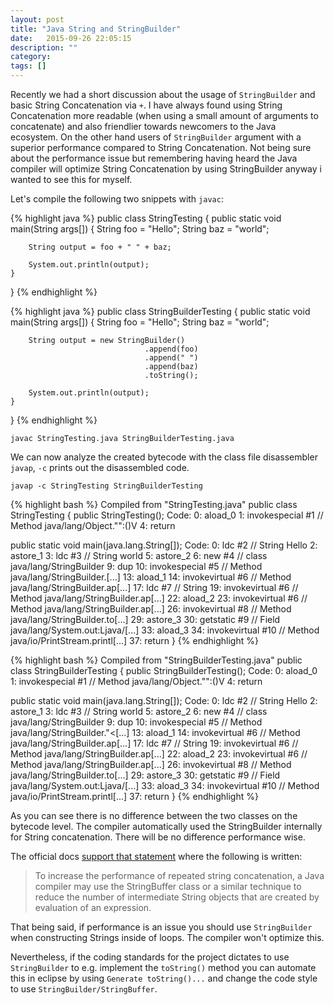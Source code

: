 ```yaml
---
layout: post
title: "Java String and StringBuilder"
date:   2015-09-26 22:05:15
description: ""
category:
tags: []
---
```


Recently we had a short discussion about the usage of `StringBuilder` and basic String Concatenation via `+`. I have always found using String Concatenation more readable (when using a small amount of arguments to concatenate) and also friendlier towards newcomers to the Java ecosystem. On the other hand users of `StringBuilder` argument with a superior performance compared to String Concatenation. Not being sure about the performance issue but remembering having heard the Java compiler will optimize String Concatenation by using StringBuilder anyway i wanted to see this for myself.

Let's compile the following two snippets with `javac`:

{% highlight java %}
public class StringTesting {
    public static void main(String args[]) {
        String foo = "Hello";
        String baz = "world";

        String output = foo + " " + baz;

        System.out.println(output);
    }
}
{% endhighlight %}

{% highlight java %}
public class StringBuilderTesting {
    public static void main(String args[]) {
        String foo = "Hello";
        String baz = "world";

        String output = new StringBuilder()
                                  .append(foo)
                                  .append(" ")
                                  .append(baz)
                                  .toString();

        System.out.println(output);
    }
}
{% endhighlight %}

```
javac StringTesting.java StringBuilderTesting.java
```

We can now analyze the created bytecode with the class file disassembler `javap`, `-c` prints out the disassembled code.

```
javap -c StringTesting StringBuilderTesting
```

{% highlight bash %}
Compiled from "StringTesting.java"
public class StringTesting {
  public StringTesting();
    Code:
       0: aload_0
       1: invokespecial #1 // Method java/lang/Object."<init>":()V
       4: return

  public static void main(java.lang.String[]);
    Code:
       0: ldc           #2  // String Hello
       2: astore_1
       3: ldc           #3  // String world
       5: astore_2
       6: new           #4  // class java/lang/StringBuilder
       9: dup
      10: invokespecial #5  // Method java/lang/StringBuilder.[...]
      13: aload_1
      14: invokevirtual #6  // Method java/lang/StringBuilder.ap[...]
      17: ldc           #7  // String
      19: invokevirtual #6  // Method java/lang/StringBuilder.ap[...]
      22: aload_2
      23: invokevirtual #6  // Method java/lang/StringBuilder.ap[...]
      26: invokevirtual #8  // Method java/lang/StringBuilder.to[...]
      29: astore_3
      30: getstatic     #9  // Field java/lang/System.out:Ljava/[...]
      33: aload_3
      34: invokevirtual #10 // Method java/io/PrintStream.printl[...]
      37: return
}
{% endhighlight %}

{% highlight bash %}
Compiled from "StringBuilderTesting.java"
public class StringBuilderTesting {
  public StringBuilderTesting();
    Code:
       0: aload_0
       1: invokespecial #1  // Method java/lang/Object."<init>":()V
       4: return

  public static void main(java.lang.String[]);
    Code:
       0: ldc           #2  // String Hello
       2: astore_1
       3: ldc           #3  // String world
       5: astore_2
       6: new           #4  // class java/lang/StringBuilder
       9: dup
      10: invokespecial #5  // Method java/lang/StringBuilder."<[...]
      13: aload_1
      14: invokevirtual #6  // Method java/lang/StringBuilder.ap[...]
      17: ldc           #7  // String
      19: invokevirtual #6  // Method java/lang/StringBuilder.ap[...]
      22: aload_2
      23: invokevirtual #6  // Method java/lang/StringBuilder.ap[...]
      26: invokevirtual #8  // Method java/lang/StringBuilder.to[...]
      29: astore_3
      30: getstatic     #9  // Field java/lang/System.out:Ljava/[...]
      33: aload_3
      34: invokevirtual #10 // Method java/io/PrintStream.printl[...]
      37: return
}
{% endhighlight %}

As you can see there is no difference between the two classes on the bytecode level. The compiler automatically used the StringBuilder internally for String concatenation. There will be no difference performance wise.

The official docs [support that statement](http://docs.oracle.com/javase/specs/jls/se8/html/jls-15.html#jls-15.18.1) where the following is written:

> To increase the performance of repeated string concatenation, a Java compiler may use the StringBuffer class or a similar technique to reduce the number of intermediate String objects that are created by evaluation of an expression.

That being said, if performance is an issue you should use `StringBuilder` when constructing Strings inside of loops. The compiler won't optimize this.

Nevertheless, if the coding standards for the project dictates to use `StringBuilder` to e.g. implement the `toString()` method you can automate this in eclipse by using `Generate toString()...` and change the code style to use `StringBuilder/StringBuffer`.
